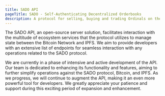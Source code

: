 ```yaml
---
title: SADO API
pageTitle: SADO - Self-Authenticating Decentralized Orderbooks
description: A protocol for selling, buying and trading Ordinals on the bitcoin network.
---
```


The SADO API, an open-source server solution, facilitates interaction with the multitude of ecosystem services that the protocol utilizes to manage state between the Bitcoin Network and IPFS. We aim to provide developers with an extensive list of endpoints for seamless interaction with any operations related to the SADO protocol.

We are currently in a phase of intensive and active development of the API. Our team is dedicated to enhancing its functionality and features, aiming to further simplify operations against the SADO protocol, Bitcoin, and IPFS. As we progress, we will continue to augment the API, making it an even more powerful tool for developers. We greatly appreciate your patience and support during this exciting period of expansion and enhancement.
